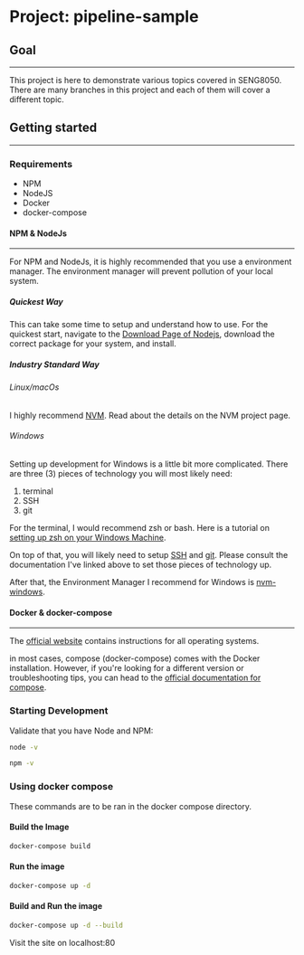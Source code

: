 # Project: pipeline-sample

## Goal
___
This project is here to demonstrate various topics covered in SENG8050.  There
are many branches in this project and each of them will cover a different topic.

## Getting started
___
### Requirements

- NPM
- NodeJS
- Docker
- docker-compose

#### NPM & NodeJs
---
For NPM and NodeJs, it is highly recommended that you use a environment manager.
The environment manager will prevent pollution of your local system.

##### Quickest Way

This can take some time to setup and understand how to use.  For the quickest
start, navigate to the [Download Page of Nodejs](https://nodejs.org/en/download/),
download the correct package for your system, and install.

##### Industry Standard Way
###### Linux/macOs

I highly recommend [NVM](https://github.com/nvm-sh/nvm).
Read about the details on the NVM project page.

###### Windows

Setting up development for Windows is a little bit more complicated. There are
three (3) pieces of technology you will most likely need:

1. terminal
2. SSH
3. git

For the terminal, I would recommend zsh or bash.  Here is a tutorial on [setting
up zsh on your Windows Machine](https://dev.to/zinox9/installing-zsh-on-windows-37em).

On top of that, you will likely need to setup [SSH](https://docs.microsoft.com/en-us/windows/terminal/tutorials/ssh)
and [git](https://git-scm.com/download/win). Please consult the documentation
I've linked above to set those pieces of technology up.

After that, the Environment Manager I recommend for Windows is [nvm-windows](https://github.com/coreybutler/nvm-windows).

#### Docker & docker-compose
---
The [official website](https://docs.docker.com/get-docker/) contains instructions
for all operating systems.

in most cases, compose (docker-compose) comes with the Docker installation.
However, if you're looking for a different version or troubleshooting tips, you
can head to the [official documentation for compose](https://docs.docker.com/compose/install/).

### Starting Development

Validate that you have Node and NPM:

```bash
node -v
```

``` bash
npm -v
```

### Using docker compose
These commands are to be ran in the docker compose directory.

#### Build the Image
```bash
docker-compose build
```

#### Run the image
```bash
docker-compose up -d
```

#### Build and Run the image
```bash
docker-compose up -d --build
```

Visit the site on localhost:80
